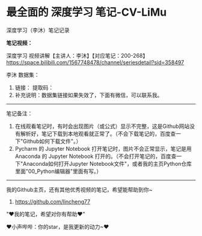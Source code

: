 # 最全面的 深度学习 笔记-CV-LiMu
深度学习（李沐）笔记记录

**笔记视频：**

深度学习 视频讲解【主讲人：李沐】【对应笔记：200-268】
https://space.bilibili.com/1567748478/channel/seriesdetail?sid=358497



李沐 数据集：

1. 链接： 提取码：
2. 补充说明：数据集链接如果失效了，下面有微信，可以联系我。

------

笔记备注：

1. 在线观看笔记时，有时会出现图片（或公式）显示不完整，这是Github网站没有解析好，笔记下载到本地观看就正常了。（不会下载笔记的，百度查一下"Github如何下载文件"。）
2. Pycharm 的 Jupyter Notebook 打开笔记时，图片不会正常显示，笔记是用 Anaconda 的 Jupyter Notebook 打开的。（不会打开笔记的，百度查一下"Anaconda如何打开Jupyter Notebook文件"，或者我的主页Python仓库里面"00_Python编辑器"里面有写。）

------

我的Github主页，还有其他优秀视频的笔记，希望能帮助到你~

1. https://github.com/lincheng77

"♥我的笔记，希望对你有帮助♥"

♥小声哔哔：你的star，是我更新的动力~♥
